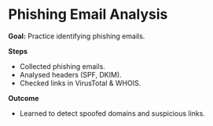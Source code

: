 # Phishing Email Analysis
**Goal:** Practice identifying phishing emails.

**Steps**
- Collected phishing emails.
- Analysed headers (SPF, DKIM).
- Checked links in VirusTotal & WHOIS.

**Outcome**
- Learned to detect spoofed domains and suspicious links.
